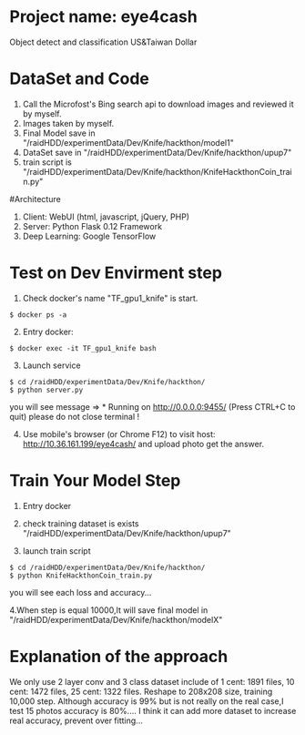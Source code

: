 # Project name: eye4cash
Object detect and classification US&amp;Taiwan Dollar

# DataSet and Code
1. Call the Microfost's Bing search api to download images and reviewed it by myself.
2. Images taken by myself.
3. Final Model save in "/raidHDD/experimentData/Dev/Knife/hackthon/model1"
4. DataSet save in "/raidHDD/experimentData/Dev/Knife/hackthon/upup7"
5. train script is "/raidHDD/experimentData/Dev/Knife/hackthon/KnifeHackthonCoin_train.py"

#Architecture
1. Client: WebUI (html, javascript, jQuery, PHP)
2. Server: Python Flask 0.12 Framework
3. Deep Learning: Google TensorFlow
 
# Test on Dev Envirment step
1. Check docker's name "TF_gpu1_knife" is start.
```shell
$ docker ps -a
```

2. Entry docker: 
```shell
$ docker exec -it TF_gpu1_knife bash
```

3. Launch service
```shell
$ cd /raidHDD/experimentData/Dev/Knife/hackthon/
$ python server.py
```
you will see message =>  * Running on http://0.0.0.0:9455/ (Press CTRL+C to quit)
please do not close terminal !

4. Use mobile's browser (or Chrome F12) to visit host: http://10.36.161.199/eye4cash/ and upload photo get the answer.


# Train Your Model Step
1. Entry docker

2. check training dataset is exists "/raidHDD/experimentData/Dev/Knife/hackthon/upup7"

3. launch train script
```shell
$ cd /raidHDD/experimentData/Dev/Knife/hackthon/
$ python KnifeHackthonCoin_train.py
```
you will see each loss and accuracy...

4.When step is equal 10000,It will save final model in "/raidHDD/experimentData/Dev/Knife/hackthon/modelX"

# Explanation of the approach
We only use 2 layer conv and 3 class dataset include of 1 cent: 1891 files, 10 cent: 1472 files, 25 cent: 1322 files.
Reshape to 208x208 size, training 10,000 step.
Although accuracy is 99% but is not really on the real case,I test 15 photos  accuracy is 80%....
I think it can add more dataset to increase real accuracy, prevent over fitting...
